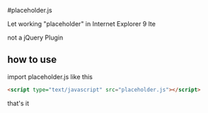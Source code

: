 #placeholder.js

Let working "placeholder" in Internet Explorer 9 lte

not a jQuery Plugin


## how to use

import placeholder.js like this
```html
<script type="text/javascript" src="placeholder.js"></script>
```

that's it